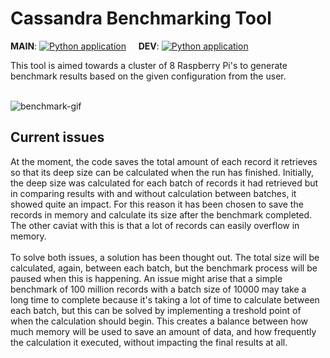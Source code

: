 # Cassandra Benchmarking Tool
**MAIN**:&nbsp;[![Python application](https://github.com/TimCRN/cassandra-benchmark-tool/actions/workflows/python-app.yml/badge.svg?branch=main)](https://github.com/TimCRN/cassandra-benchmark-tool/actions/workflows/python-app.yml)&nbsp;&nbsp;&nbsp;&nbsp;
**DEV**:&nbsp;[![Python application](https://github.com/TimCRN/cassandra-benchmark-tool/actions/workflows/python-app.yml/badge.svg?branch=dev)](https://github.com/TimCRN/cassandra-benchmark-tool/actions/workflows/python-app.yml)

This tool is aimed towards a cluster of 8 Raspberry Pi's to generate benchmark results based on the given configuration from the user.<br /><br />

![benchmark-gif](https://user-images.githubusercontent.com/5428990/219660687-030f8201-d221-4aa3-ab85-e718081e34e3.gif)

## Current issues

At the moment, the code saves the total amount of each record it retrieves so that its deep size can be calculated when the run has finished. Initially, the deep size was calculated for each batch of records it had retrieved but in comparing results with and without calculation between batches, it showed quite an impact. For this reason it has been chosen to save the records in memory and calculate its size after the benchmark completed. The other caviat with this is that a lot of records can easily overflow in memory.<br /><br />
To solve both issues, a solution has been thought out. The total size will be calculated, again, between each batch, but the benchmark process will be paused when this is happening. An issue might arise that a simple benchmark of 100 million records with a batch size of 10000 may take a long time to complete because it's taking a lot of time to calculate between each batch, but this can be solved by implementing a treshold point of when the calculation should begin. This creates a balance between how much memory will be used to save an amount of data, and how frequently the calculation it executed, without impacting the final results at all.<br /><br />


